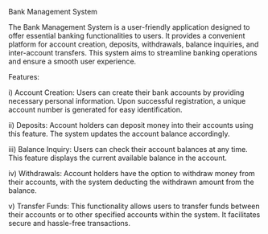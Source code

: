 Bank Management System

The Bank Management System is a user-friendly application designed to offer essential banking functionalities to users. It provides a convenient platform for account creation, deposits, withdrawals, balance inquiries, and inter-account transfers. This system aims to streamline banking operations and ensure a smooth user experience.

Features:

i) Account Creation:
Users can create their bank accounts by providing necessary personal information. Upon successful registration, a unique account number is generated for easy identification.

ii) Deposits:
Account holders can deposit money into their accounts using this feature. The system updates the account balance accordingly.

iii) Balance Inquiry:
Users can check their account balances at any time. This feature displays the current available balance in the account.

iv) Withdrawals:
Account holders have the option to withdraw money from their accounts, with the system deducting the withdrawn amount from the balance.

v) Transfer Funds:
This functionality allows users to transfer funds between their accounts or to other specified accounts within the system. It facilitates secure and hassle-free transactions.
